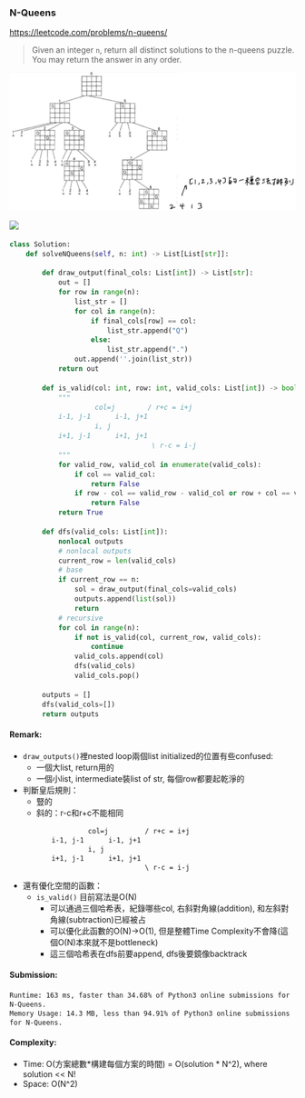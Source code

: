 ### N-Queens
https://leetcode.com/problems/n-queens/
>Given an integer `n`, return all distinct solutions to the n-queens puzzle. You may return the answer in any order.

<p>
    <img src="../images/51_NQueens.jpg" width="800" />
</p>

<p>
    <img src="https://assets.leetcode.com/uploads/2020/11/13/queens.jpg" width="600" />
</p>

```python
class Solution:
    def solveNQueens(self, n: int) -> List[List[str]]:
        
        def draw_output(final_cols: List[int]) -> List[str]:
            out = []
            for row in range(n):
                list_str = []
                for col in range(n):
                    if final_cols[row] == col:
                        list_str.append("Q")
                    else:
                        list_str.append(".")
                out.append(''.join(list_str))
            return out

        def is_valid(col: int, row: int, valid_cols: List[int]) -> bool:
            """
                     col=j        / r+c = i+j
            i-1, j-1      i-1, j+1
                     i, j
            i+1, j-1      i+1, j+1
                                   \ r-c = i-j
            """
            for valid_row, valid_col in enumerate(valid_cols):
                if col == valid_col:
                    return False
                if row - col == valid_row - valid_col or row + col == valid_row + valid_col:
                    return False
            return True
        
        def dfs(valid_cols: List[int]):
            nonlocal outputs
            # nonlocal outputs
            current_row = len(valid_cols)
            # base
            if current_row == n:
                sol = draw_output(final_cols=valid_cols)
                outputs.append(list(sol))
                return
            # recursive
            for col in range(n):
                if not is_valid(col, current_row, valid_cols):
                    continue
                valid_cols.append(col)
                dfs(valid_cols)
                valid_cols.pop()
        
        outputs = []
        dfs(valid_cols=[])
        return outputs
```
#### Remark:
- `draw_outputs()`裡nested loop兩個list initialized的位置有些confused:
    - 一個大list, return用的
    - 一個小list, intermediate裝list of str, 每個row都要起乾淨的
- 判斷皇后規則：
    - 豎的
    - 斜的：r-c和r+c不能相同  
     ```
                     col=j         / r+c = i+j
            i-1, j-1      i-1, j+1
                     i, j
            i+1, j-1      i+1, j+1
                                   \ r-c = i-j
     ```
- 還有優化空間的函數：
    - `is_valid()` 目前寫法是O(N)
        - 可以通過三個哈希表，紀錄哪些col, 右斜對角線(addition), 和左斜對角線(subtraction)已經被占
        - 可以優化此函數的O(N)->O(1), 但是整體Time Complexity不會降(這個O(N)本來就不是bottleneck)
        - 這三個哈希表在dfs前要append, dfs後要鏡像backtrack     
#### Submission:
```
Runtime: 163 ms, faster than 34.68% of Python3 online submissions for N-Queens.
Memory Usage: 14.3 MB, less than 94.91% of Python3 online submissions for N-Queens.
```
#### Complexity:
- Time: O(方案總數*構建每個方案的時間) = O(solution * N^2), where solution << N!
- Space: O(N^2)
